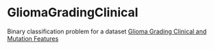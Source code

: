 # GliomaGradingClinical

Binary classification problem for a dataset <a href="https://archive.ics.uci.edu/dataset/759/glioma+grading+clinical+and+mutation+features+dataset">Glioma Grading Clinical and Mutation Features</a>
